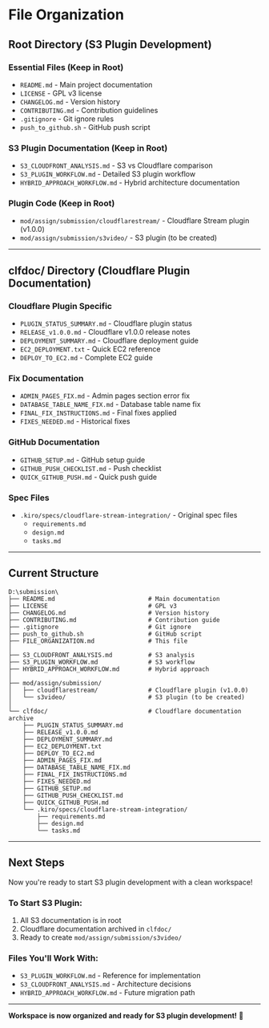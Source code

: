 # File Organization

## Root Directory (S3 Plugin Development)

### Essential Files (Keep in Root)
- `README.md` - Main project documentation
- `LICENSE` - GPL v3 license
- `CHANGELOG.md` - Version history
- `CONTRIBUTING.md` - Contribution guidelines
- `.gitignore` - Git ignore rules
- `push_to_github.sh` - GitHub push script

### S3 Plugin Documentation (Keep in Root)
- `S3_CLOUDFRONT_ANALYSIS.md` - S3 vs Cloudflare comparison
- `S3_PLUGIN_WORKFLOW.md` - Detailed S3 plugin workflow
- `HYBRID_APPROACH_WORKFLOW.md` - Hybrid architecture documentation

### Plugin Code (Keep in Root)
- `mod/assign/submission/cloudflarestream/` - Cloudflare Stream plugin (v1.0.0)
- `mod/assign/submission/s3video/` - S3 plugin (to be created)

---

## clfdoc/ Directory (Cloudflare Plugin Documentation)

### Cloudflare Plugin Specific
- `PLUGIN_STATUS_SUMMARY.md` - Cloudflare plugin status
- `RELEASE_v1.0.0.md` - Cloudflare v1.0.0 release notes
- `DEPLOYMENT_SUMMARY.md` - Cloudflare deployment guide
- `EC2_DEPLOYMENT.txt` - Quick EC2 reference
- `DEPLOY_TO_EC2.md` - Complete EC2 guide

### Fix Documentation
- `ADMIN_PAGES_FIX.md` - Admin pages section error fix
- `DATABASE_TABLE_NAME_FIX.md` - Database table name fix
- `FINAL_FIX_INSTRUCTIONS.md` - Final fixes applied
- `FIXES_NEEDED.md` - Historical fixes

### GitHub Documentation
- `GITHUB_SETUP.md` - GitHub setup guide
- `GITHUB_PUSH_CHECKLIST.md` - Push checklist
- `QUICK_GITHUB_PUSH.md` - Quick push guide

### Spec Files
- `.kiro/specs/cloudflare-stream-integration/` - Original spec files
  - `requirements.md`
  - `design.md`
  - `tasks.md`

---

## Current Structure

```
D:\submission\
├── README.md                          # Main documentation
├── LICENSE                            # GPL v3
├── CHANGELOG.md                       # Version history
├── CONTRIBUTING.md                    # Contribution guide
├── .gitignore                         # Git ignore
├── push_to_github.sh                  # GitHub script
├── FILE_ORGANIZATION.md               # This file
│
├── S3_CLOUDFRONT_ANALYSIS.md          # S3 analysis
├── S3_PLUGIN_WORKFLOW.md              # S3 workflow
├── HYBRID_APPROACH_WORKFLOW.md        # Hybrid approach
│
├── mod/assign/submission/
│   ├── cloudflarestream/              # Cloudflare plugin (v1.0.0)
│   └── s3video/                       # S3 plugin (to be created)
│
└── clfdoc/                            # Cloudflare documentation archive
    ├── PLUGIN_STATUS_SUMMARY.md
    ├── RELEASE_v1.0.0.md
    ├── DEPLOYMENT_SUMMARY.md
    ├── EC2_DEPLOYMENT.txt
    ├── DEPLOY_TO_EC2.md
    ├── ADMIN_PAGES_FIX.md
    ├── DATABASE_TABLE_NAME_FIX.md
    ├── FINAL_FIX_INSTRUCTIONS.md
    ├── FIXES_NEEDED.md
    ├── GITHUB_SETUP.md
    ├── GITHUB_PUSH_CHECKLIST.md
    ├── QUICK_GITHUB_PUSH.md
    └── .kiro/specs/cloudflare-stream-integration/
        ├── requirements.md
        ├── design.md
        └── tasks.md
```

---

## Next Steps

Now you're ready to start S3 plugin development with a clean workspace!

### To Start S3 Plugin:
1. All S3 documentation is in root
2. Cloudflare documentation archived in `clfdoc/`
3. Ready to create `mod/assign/submission/s3video/`

### Files You'll Work With:
- `S3_PLUGIN_WORKFLOW.md` - Reference for implementation
- `S3_CLOUDFRONT_ANALYSIS.md` - Architecture decisions
- `HYBRID_APPROACH_WORKFLOW.md` - Future migration path

---

**Workspace is now organized and ready for S3 plugin development!** 🚀
